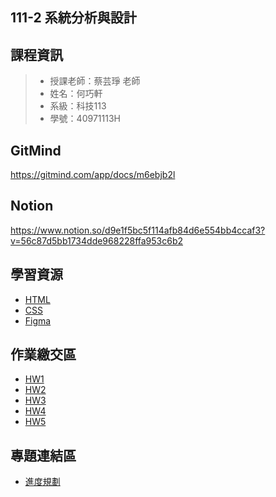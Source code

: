 ## 111-2 系統分析與設計
## 課程資訊
>+ 授課老師：蔡芸琤 老師
>+ 姓名：何巧軒
>+ 系級：科技113
>+ 學號：40971113H

## GitMind
https://gitmind.com/app/docs/m6ebjb2l

## Notion 
https://www.notion.so/d9e1f5bc5f114afb84d6e554bb4ccaf3?v=56c87d5bb1734dde968228ffa953c6b2

## 學習資源
+ [HTML](https://mtache.com/html)
+ [CSS](https://www.youtube.com/watch?v=Ml78vnNTBLw)
+ [Figma](https://www.youtube.com/watch?v=P96TQwsY_VY)

## 作業繳交區
+ [HW1](https://www.youtube.com/watch?v=so3o6Unk7Dg)
+ [HW2](https://www.youtube.com/watch?v=hlqv0hdOeW8)
+ [HW3](https://www.youtube.com/watch?v=zTllqAeTLjE)
+ [HW4]()
+ [HW5]()

## 專題連結區
+ [進度規劃](https://www.notion.so/muiium/b6a8f23f7f304f678a92cb3da1214518)


